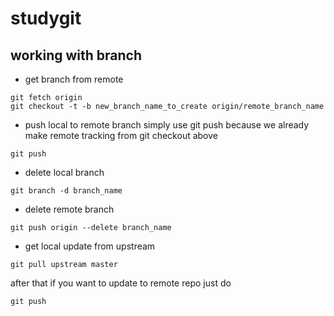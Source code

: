 # studygit

## working with branch
* get branch from remote
```
git fetch origin
git checkout -t -b new_branch_name_to_create origin/remote_branch_name
```
* push local to remote branch
simply use git push because we already make remote tracking from git checkout above 
```
git push
```
* delete local branch
```
git branch -d branch_name
```
* delete remote branch
```
git push origin --delete branch_name
```
* get local update from upstream
```
git pull upstream master
```
after that if you want to update to remote repo just do
```
git push
```
